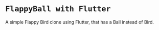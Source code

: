 # ``FlappyBall with Flutter``

A simple Flappy Bird clone using Flutter, that has a Ball instead of Bird.
